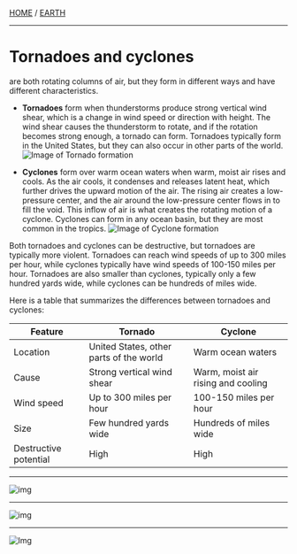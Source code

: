 [HOME](README.md) / [EARTH](/assets/docs/earth/readme.md)  

-----------------------    

# Tornadoes and cyclones   

are both rotating columns of air, but they form in different ways and have different characteristics.

* **Tornadoes** form when thunderstorms produce strong vertical wind shear, which is a change in wind speed or direction with height. The wind shear causes the thunderstorm to rotate, and if the rotation becomes strong enough, a tornado can form. Tornadoes typically form in the United States, but they can also occur in other parts of the world.
![Image of Tornado formation](https://media.cnn.com/api/v1/images/stellar/prod/210423131444-weather-thunderstorm-formation-2.jpg?q=x_0,y_0,h_1080,w_1919,c_fill/h_720,w_1280)

* **Cyclones** form over warm ocean waters when warm, moist air rises and cools. As the air cools, it condenses and releases latent heat, which further drives the upward motion of the air. The rising air creates a low-pressure center, and the air around the low-pressure center flows in to fill the void. This inflow of air is what creates the rotating motion of a cyclone. Cyclones can form in any ocean basin, but they are most common in the tropics.
![Image of Cyclone formation](https://cdn.britannica.com/44/76744-004-DB277808/view-cross-section-cyclone.jpg?s=1500x700&q=85)    

Both tornadoes and cyclones can be destructive, but tornadoes are typically more violent. Tornadoes can reach wind speeds of up to 300 miles per hour, while cyclones typically have wind speeds of 100-150 miles per hour. Tornadoes are also smaller than cyclones, typically only a few hundred yards wide, while cyclones can be hundreds of miles wide.

Here is a table that summarizes the differences between tornadoes and cyclones:

| Feature | Tornado | Cyclone |
|---|---|---|
| Location | United States, other parts of the world | Warm ocean waters |
| Cause | Strong vertical wind shear | Warm, moist air rising and cooling |
| Wind speed | Up to 300 miles per hour | 100-150 miles per hour |
| Size | Few hundred yards wide | Hundreds of miles wide |
| Destructive potential | High | High

-------------------------   

![img](https://cdn.britannica.com/55/81555-004-D02DB75E/Typhoon-Odessa-North-Pacific-Ocean-space-shuttle-August-30-1985.jpg?s=1500x700&q=85)    

-------------------------     

![img](https://cdn.britannica.com/45/76745-004-519B634D/circulation-system-stages-sequence-cyclone.jpg?s=1500x700&q=85)     

--------------------------       

![Img](https://cdn.britannica.com/66/163266-004-AA28D8CD/hurricane-Superstorm-Sandy-Caribbean-Sea-storm-air.jpg?s=1500x700&q=85)    
